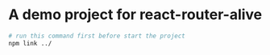 # A demo project for react-router-alive

```bash
# run this command first before start the project
npm link ../
```
